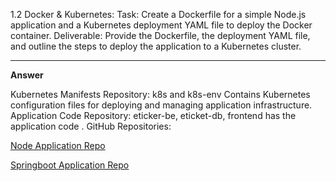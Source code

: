 1.2 Docker & Kubernetes:
Task: Create a Dockerfile for a simple Node.js application and a Kubernetes deployment YAML file to deploy the Docker container.
Deliverable: Provide the Dockerfile, the deployment YAML file, and outline the steps to deploy the application to a Kubernetes cluster.

---

**Answer**

Kubernetes Manifests Repository: k8s and k8s-env Contains Kubernetes configuration files for deploying and managing application infrastructure.
Application Code Repository: eticker-be, eticket-db, frontend has the application code .
GitHub Repositories:


[Node Application Repo](https://github.com/nasirnjs/kubernetes/tree/main/k8s-ticket-app)

[Springboot Application Repo](https://github.com/nasirnjs/kubernetes/tree/main/k8s-student-sync)